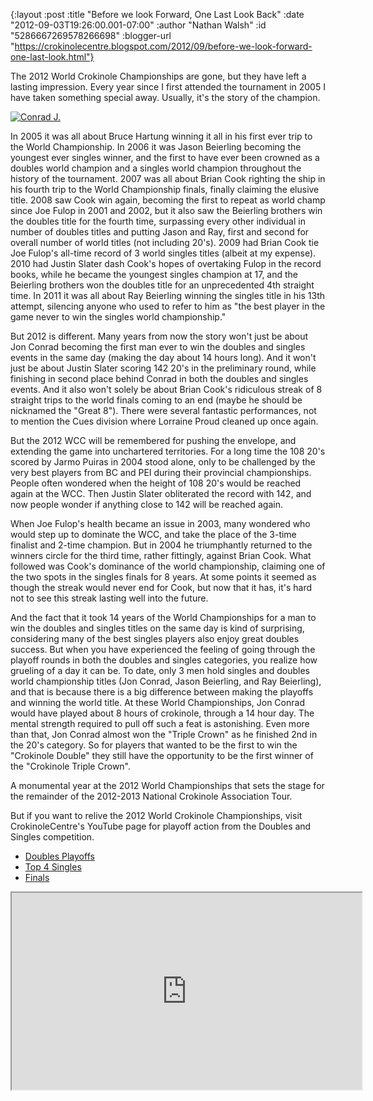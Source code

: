 {:layout :post
 :title "Before we look Forward, One Last Look Back"
 :date "2012-09-03T19:26:00.001-07:00"
 :author "Nathan Walsh"
 :id "5286667269578266698"
 :blogger-url "https://crokinolecentre.blogspot.com/2012/09/before-we-look-forward-one-last-look.html"}

The 2012 World Crokinole Championships are gone, but they have left a lasting impression. Every year since I first attended the tournament in 2005 I have taken something special away. Usually, it's the story of the champion.

[![Conrad J.](/images/2012-09-03-before-we-look-forward-one-last-look/ConradJ_2012.jpg)](/images/2012-09-03-before-we-look-forward-one-last-look/ConradJ_2012.jpg)

In 2005 it was all about Bruce Hartung winning it all in his first ever trip to the World Championship. In 2006 it was Jason Beierling becoming the youngest ever singles winner, and the first to have ever been crowned as a doubles world champion and a singles world champion throughout the history of the tournament. 2007 was all about Brian Cook righting the ship in his fourth trip to the World Championship finals, finally claiming the elusive title. 2008 saw Cook win again, becoming the first to repeat as world champ since Joe Fulop in 2001 and 2002, but it also saw the Beierling brothers win the doubles title for the fourth time, surpassing every other individual in number of doubles titles and putting Jason and Ray, first and second for overall number of world titles (not including 20's). 2009 had Brian Cook tie Joe Fulop's all-time record of 3 world singles titles (albeit at my expense). 2010 had Justin Slater dash Cook's hopes of overtaking Fulop in the record books, while he became the youngest singles champion at 17, and the Beierling brothers won the doubles title for an unprecedented 4th straight time. In 2011 it was all about Ray Beierling winning the singles title in his 13th attempt, silencing anyone who used to refer to him as "the best player in the game never to win the singles world championship."

But 2012 is different. Many years from now the story won't just be about Jon Conrad becoming the first man ever to win the doubles and singles events in the same day (making the day about 14 hours long). And it won't just be about Justin Slater scoring 142 20's in the preliminary round, while finishing in second place behind Conrad in both the doubles and singles events. And it also won't solely be about Brian Cook's ridiculous streak of 8 straight trips to the world finals coming to an end (maybe he should be nicknamed the "Great 8"). There were several fantastic performances, not to mention the Cues division where Lorraine Proud cleaned up once again.

But the 2012 WCC will be remembered for pushing the envelope, and extending the game into unchartered territories. For a long time the 108 20's scored by Jarmo Puiras in 2004 stood alone, only to be challenged by the very best players from BC and PEI during their provincial championships. People often wondered when the height of 108 20's would be reached again at the WCC. Then Justin Slater obliterated the record with 142, and now people wonder if anything close to 142 will be reached again.

When Joe Fulop's health became an issue in 2003, many wondered who would step up to dominate the WCC, and take the place of the 3-time finalist and 2-time champion. But in 2004 he triumphantly returned to the winners circle for the third time, rather fittingly, against Brian Cook. What followed was Cook's dominance of the world championship, claiming one of the two spots in the singles finals for 8 years. At some points it seemed as though the streak would never end for Cook, but now that it has, it's hard not to see this streak lasting well into the future.

And the fact that it took 14 years of the World Championships for a man to win the doubles and singles titles on the same day is kind of surprising, considering many of the best singles players also enjoy great doubles success. But when you have experienced the feeling of going through the playoff rounds in both the doubles and singles categories, you realize how grueling of a day it can be. To date, only 3 men hold singles and doubles world championship titles (Jon Conrad, Jason Beierling, and Ray Beierling), and that is because there is a big difference between making the playoffs and winning the world title. At these World Championships, Jon Conrad would have played about 8 hours of crokinole, through a 14 hour day. The mental strength required to pull off such a feat is astonishing. Even more than that, Jon Conrad almost won the "Triple Crown" as he finished 2nd in the 20's category. So for players that wanted to be the first to win the "Crokinole Double" they still have the opportunity to be the first winner of the "Crokinole Triple Crown".

A monumental year at the 2012 World Championships that sets the stage for the remainder of the 2012-2013 National Crokinole Association Tour.

But if you want to relive the 2012 World Crokinole Championships, visit CrokinoleCentre's YouTube page for playoff action from the Doubles and Singles competition.

- [Doubles Playoffs](http://www.youtube.com/playlist?list=PLA4C9EC9E96D75909&feature=plcp)
- [Top 4 Singles](http://www.youtube.com/playlist?list=PL7D71A6792C334872&feature=view_all)
- [Finals](http://www.youtube.com/playlist?list=PLDB40FD9DBF3A03E0&feature=view_all)

<iframe width="560" height="315" src="https://www.youtube.com/embed/4M1ybqgwAp4" allowfullscreen></iframe>
